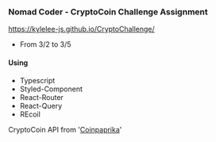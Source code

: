 ### Nomad Coder - CryptoCoin Challenge Assignment

https://kylelee-js.github.io/CryptoChallenge/

- From 3/2 to 3/5

#### Using
* Typescript
* Styled-Component
* React-Router
* React-Query
* REcoil


CryptoCoin API from '[Coinpaprika](https://api.coinpaprika.com/)'

